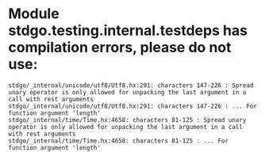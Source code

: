 # Module stdgo.testing.internal.testdeps has compilation errors, please do not use:
```
stdgo/_internal/unicode/utf8/Utf8.hx:291: characters 147-226 : Spread unary operator is only allowed for unpacking the last argument in a call with rest arguments
stdgo/_internal/unicode/utf8/Utf8.hx:291: characters 147-226 : ... For function argument 'length'
stdgo/_internal/time/Time.hx:4658: characters 81-125 : Spread unary operator is only allowed for unpacking the last argument in a call with rest arguments
stdgo/_internal/time/Time.hx:4658: characters 81-125 : ... For function argument 'length'

```

